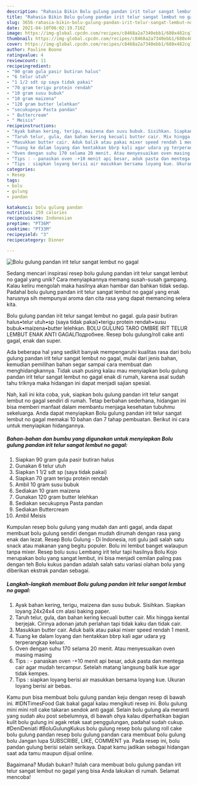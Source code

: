 ```yaml
---
description: "Rahasia Bikin Bolu gulung pandan irit telur sangat lembut no gagal Anti Gagal"
title: "Rahasia Bikin Bolu gulung pandan irit telur sangat lembut no gagal Anti Gagal"
slug: 3656-rahasia-bikin-bolu-gulung-pandan-irit-telur-sangat-lembut-no-gagal-anti-gagal
date: 2021-04-10T06:02:19.716Z
image: https://img-global.cpcdn.com/recipes/c8468a2a7340ebb1/680x482cq70/bolu-gulung-pandan-irit-telur-sangat-lembut-no-gagal-foto-resep-utama.jpg
thumbnail: https://img-global.cpcdn.com/recipes/c8468a2a7340ebb1/680x482cq70/bolu-gulung-pandan-irit-telur-sangat-lembut-no-gagal-foto-resep-utama.jpg
cover: https://img-global.cpcdn.com/recipes/c8468a2a7340ebb1/680x482cq70/bolu-gulung-pandan-irit-telur-sangat-lembut-no-gagal-foto-resep-utama.jpg
author: Pauline Boone
ratingvalue: 4
reviewcount: 11
recipeingredient:
- "90 gram gula pasir butiran halus"
- "6 telur utuh"
- "1 1/2 sdt sp saya tidak pakai"
- "70 gram terigu protein rendah"
- "10 gram susu bubuk"
- "10 gram maizena"
- "120 gram butter lelehkan"
- "secukupnya Pasta pandan"
- " Buttercream"
- " Meisis"
recipeinstructions:
- "Ayak bahan kering, terigu, maizena dan susu bubuk. Sisihkan. Siapkan loyang 24x24x4 cm alasi baking paper."
- "Taruh telur, gula, dan bahan kering kecuali butter cair. Mix hingga kental berjejak. Cirinya adonan jatuh perlahan tapi tidak kaku dan tidak cair."
- "Masukkan butter cair. Aduk balik atau pakai mixer speed rendah 1 menit."
- "Tuang ke dalam loyang dan hentakkan bbrp kali agar udara yg terperangkap keluar."
- "Oven dengan suhu 170 selama 20 menit. Atau menyesuaikan oven masing masing"
- "Tips : - panaskan oven -+10 menit api besar, aduk pasta dan mentega cair agar mudah tercampur. Setelah matang langsung balik kue agar tidak kempes."
- "Tips : siapkan loyang berisi air masukkan bersama loyang kue. Ukuran loyang berisi air bebas."
categories:
- Resep
tags:
- bolu
- gulung
- pandan

katakunci: bolu gulung pandan 
nutrition: 259 calories
recipecuisine: Indonesian
preptime: "PT36M"
cooktime: "PT33M"
recipeyield: "3"
recipecategory: Dinner

---
```



![Bolu gulung pandan irit telur sangat lembut no gagal](https://img-global.cpcdn.com/recipes/c8468a2a7340ebb1/680x482cq70/bolu-gulung-pandan-irit-telur-sangat-lembut-no-gagal-foto-resep-utama.jpg)

Sedang mencari inspirasi resep bolu gulung pandan irit telur sangat lembut no gagal yang unik? Cara menyiapkannya memang susah-susah gampang. Kalau keliru mengolah maka hasilnya akan hambar dan bahkan tidak sedap. Padahal bolu gulung pandan irit telur sangat lembut no gagal yang enak harusnya sih mempunyai aroma dan cita rasa yang dapat memancing selera kita.

Bolu gulung pandan irit telur sangat lembut no gagal. gula pasir butiran halus•telur utuh•sp (saya tidak pakai)•terigu protein rendah•susu bubuk•maizena•butter lelehkan. BOLU GULUNG TARO OMBRE IRIT TELUR LEMBUT ENAK ANTI GAGALПодробнее. Resep bolu gulung/roll cake anti gagal, enak dan super.

Ada beberapa hal yang sedikit banyak mempengaruhi kualitas rasa dari bolu gulung pandan irit telur sangat lembut no gagal, mulai dari jenis bahan, kemudian pemilihan bahan segar sampai cara membuat dan menghidangkannya. Tidak usah pusing kalau mau menyiapkan bolu gulung pandan irit telur sangat lembut no gagal enak di rumah, karena asal sudah tahu triknya maka hidangan ini dapat menjadi sajian spesial.


Nah, kali ini kita coba, yuk, siapkan bolu gulung pandan irit telur sangat lembut no gagal sendiri di rumah. Tetap berbahan sederhana, hidangan ini bisa memberi manfaat dalam membantu menjaga kesehatan tubuhmu sekeluarga. Anda dapat menyiapkan Bolu gulung pandan irit telur sangat lembut no gagal memakai 10 bahan dan 7 tahap pembuatan. Berikut ini cara untuk menyiapkan hidangannya.

<!--inarticleads1-->

##### Bahan-bahan dan bumbu yang digunakan untuk menyiapkan Bolu gulung pandan irit telur sangat lembut no gagal:

1. Siapkan 90 gram gula pasir butiran halus
1. Gunakan 6 telur utuh
1. Siapkan 1 1/2 sdt sp (saya tidak pakai)
1. Siapkan 70 gram terigu protein rendah
1. Ambil 10 gram susu bubuk
1. Sediakan 10 gram maizena
1. Gunakan 120 gram butter lelehkan
1. Sediakan secukupnya Pasta pandan
1. Sediakan  Buttercream
1. Ambil  Meisis


Kumpulan resep bolu gulung yang mudah dan anti gagal, anda dapat membuat bolu gulung sendiri dengan mudah dirumah dengan rasa yang enak dan lezat. Resep Bolu Gulung - Di Indonesia, roti gulu jadi salah satu snack atau makanan yang begitu populer. Bolu ini lembut banget walaupun tanpa mixer. Resep bolu susu Lembang irit telur tapi hasilnya Bolu Kojo merupakan bolu yang sangat lembut, ini bisa menjadi cemilan paling pas dengan teh Bolu kukus pandan adalah salah satu variasi olahan bolu yang diberikan ekstrak pandan sebagai. 

<!--inarticleads2-->

##### Langkah-langkah membuat Bolu gulung pandan irit telur sangat lembut no gagal:

1. Ayak bahan kering, terigu, maizena dan susu bubuk. Sisihkan. Siapkan loyang 24x24x4 cm alasi baking paper.
1. Taruh telur, gula, dan bahan kering kecuali butter cair. Mix hingga kental berjejak. Cirinya adonan jatuh perlahan tapi tidak kaku dan tidak cair.
1. Masukkan butter cair. Aduk balik atau pakai mixer speed rendah 1 menit.
1. Tuang ke dalam loyang dan hentakkan bbrp kali agar udara yg terperangkap keluar.
1. Oven dengan suhu 170 selama 20 menit. Atau menyesuaikan oven masing masing
1. Tips : - panaskan oven -+10 menit api besar, aduk pasta dan mentega cair agar mudah tercampur. Setelah matang langsung balik kue agar tidak kempes.
1. Tips : siapkan loyang berisi air masukkan bersama loyang kue. Ukuran loyang berisi air bebas.


Kamu pun bisa membuat bolu gulung pandan keju dengan resep di bawah ini. #IDNTimesFood Gak bakal gagal kalau mengikuti resep ini. Bolu gulung mini mini roll cake takaran sendok anti gagal. Selain bolu gulung ala meranti yang sudah aku post sebelumnya, di bawah ohya kalau diperhatikan bagian kulit bolu gulung ini agak retak saat penggulungan, padahal sudah cukup. #DeniDeniati #BoluGulungKukus bolu gulung resep bolu gulung roll cake bolu gulung pandan resep bolu gulung pandan cara membuat bolu gulung bolu Jangan lupa SUBSCRIBE, LIKE, COMMENT ya. Pada resep ini, bolu pandan gulung berisi selain serikaya. Dapat kamu jadikan sebagai hidangan saat ada tamu maupun dijual online. 

Bagaimana? Mudah bukan? Itulah cara membuat bolu gulung pandan irit telur sangat lembut no gagal yang bisa Anda lakukan di rumah. Selamat mencoba!
